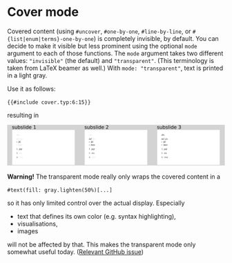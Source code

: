 # Cover mode
Covered content (using `#uncover`, `#one-by-one`, `#line-by-line`, or
`#{list|enum|terms}-one-by-one`) is completely invisible, by default.
You can decide to make it visible but less prominent using the optional `mode`
argument to each of those functions.
The `mode` argument takes two different values: `"invisible"` (the default) and
`"transparent"`.
(This terminology is taken from LaTeX beamer as well.)
With `mode: "transparent"`, text is printed in a light gray.

Use it as follows:
```typ
{{#include cover.typ:6:15}}
```
resulting in

![cover](cover.png)

**Warning!**
The transparent mode really only wraps the covered content in a
```typ
#text(fill: gray.lighten(50%)[...]
```
so it has only limited control over the actual display.
Especially
- text that defines its own color (e.g. syntax highlighting),
- visualisations,
- images

will not be affected by that.
This makes the transparent mode only somewhat useful today.
([Relevant GitHub issue](https://github.com/andreasKroepelin/polylux/issues/17))
